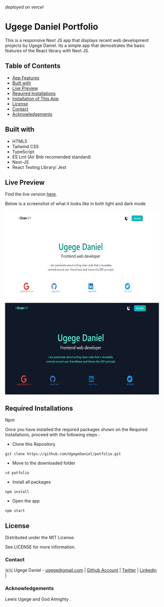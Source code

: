 *deployed on vercel*
# Ugege Daniel Portfolio

This is a responsive Next JS app that displays recent web development projects by Ugege Daniel. Its a simple app that demostrates the basic features of the React library with Next JS.

## Table of Contents

- [App Features](#app-features)
- [Built with](#built-with)
- [Live Preview](#live-preview)
- [Required Installations](#required-installations)
- [Installation of This App](#instalation)
- [License](#license)
- [Contact](#contact)
- [Acknowledgements](#acknowledgements)

## Built with

- HTML5
- Tailwind CSS
- TypeScript
- ES Lint (Air Bnb recomended standard)
- Next-JS
- React Testing Library/ Jest

## Live Preview
Find the live version [here](https://portfolio-one-chi-75.vercel.app/). 

Below is a screenshot of what it looks like in both light and dark mode

<img src="assets/img/portfolio-light.png" alt="screenshot" height="300px" width="auto"/>
<img src="assets/img/portfolio-dark.png" alt="screenshot" height="300px" width="auto"/>

## Required Installations

Npm

Once you have installed the required packages shown on the Required Installations, proceed with the following steps :

* Clone this Repository

`
git clone https://github.com/UgegeDaniel/potfolio.git
`

* Move to the downloaded folder

`cd potfolio
`

* Install all packages

`npm install
`

* Open the app

`
npm start
`

## License
Distributed under the MIT License. 

See LICENSE for more information.

### Contact
🇳🇬 Ugege Daniel - ugege@gmail.com | [Github Account](https://github.com/UgegeDaniel) | [Twitter](https://twitter.com/home) | [Linkedin](https://linkedin.com/in/daniel-ugege-50a499227) |

### Acknowledgements
Lewis Ugege and God Almighty .
